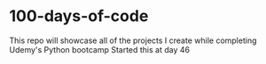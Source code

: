 # 100-days-of-code
This repo will showcase all of the projects I create while completing Udemy's Python bootcamp Started this at day 46

